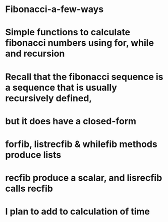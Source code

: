 # Fibonacci-a-few-ways
#
# Simple functions to calculate fibonacci numbers using for, while and recursion

# Recall that the fibonacci sequence is a sequence that is usually recursively defined, 
# but it does have a closed-form
# forfib, listrecfib & whilefib methods produce lists
# recfib produce a scalar, and lisrecfib calls recfib
# I plan to add to calculation of time
